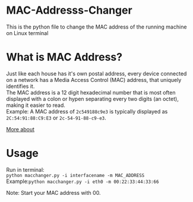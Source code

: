 # MAC-Addresss-Changer
This is the python file to change the MAC address of the running machine on Linux terminal

# What is MAC Address?
Just like each house has it's own postal address, every device connected on a network has a Media Access Control (MAC) address, that uniquely identifies it. <br />
The MAC address is a 12 digit hexadecimal number that is most often displayed with a colon or hypen separating every two digits (an octet), making it easier to read. <br />
Example: A MAC address of `2c549188c9e3` is typically displayed as `2C:54:91:88:C9:E3` or `2c-54-91-88-c9-e3`.

 [More about](https://slts.osu.edu/articles/whats-a-mac-address-and-how-do-i-find-it/)

# Usage
Run in terminal: <br />
`python macchanger.py -i interfacename -m MAC_ADDRESS` <br />
Example:`python macchanger.py -i eth0 -m 00:22:33:44:33:66` <br />

Note: Start your MAC address with 00. 
